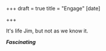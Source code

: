 +++
draft = true
title = "Engage"
[date]

+++


It's life Jim, but not as we know it.

***Fascinating***